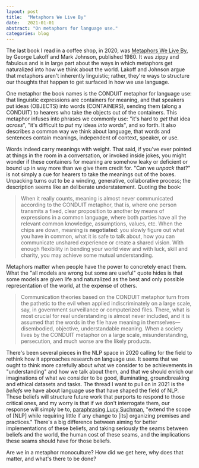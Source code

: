 ```yaml
---
layout: post
title:  "Metaphors We Live By"
date:   2021-01-01
abstract: "On metaphors for language use."
categories: blog
---
```

The last book I read in a coffee shop, in 2020, was [Metaphors We Live By](https://press.uchicago.edu/ucp/books/book/chicago/M/bo3637992.html), by George Lakoff and Mark Johnson, published 1980. It was zippy and fabulous and is in large part about the ways in which metaphors get naturalized into how we think about the world. Lakoff and Johnson argue that metaphors aren't inherently linguistic; rather, they're ways to structure our thoughts that happen to get surfaced in how we use language.

One metaphor the book names is the CONDUIT metaphor for language use: that linguistic expressions are containers for meaning, and that speakers put ideas (OBJECTS) into words (CONTAINERS), sending them (along a CONDUIT) to hearers who take the objects out of the containers. This metaphor infuses into phrases we commonly use: "it's hard to _get_ that idea _across_", "it's difficult to _put_ my ideas _into_ words", and so forth. It also describes a common way we think about language, that words and sentences contain meanings, independent of context, speaker, or use. 

Words indeed carry meanings with weight. That said, if you've ever pointed at things in the room in a conversation, or invoked inside jokes, you might wonder if these containers for meaning are somehow leaky or deficient or bound up in way more than we give them credit for. "Can we _unpack_ that?" is not simply a cue for hearers to take the meanings out of the boxes. Unpacking turns out to be a winding, generative, collaborative process; the description seems like an deliberate understatement. Quoting the book: 

> When it really counts, meaning is almost never communicated according to the CONDUIT metaphor, that is, where one person transmits a fixed, clear proposition to another by means of expressions in a common language, where both parties  have all the relevant common knowledge, assumptions, values, etc. When the chips are down, meaning is **negotiated**: you slowly figure out what you have in common, what it is safe to talk about, how you can communicate unshared experience or create a shared vision. With enough flexibility in bending your world view and with luck, skill and charity, you may achieve some mutual understanding. 

Metaphors matter when people have the power to concretely enact them. What the "all models are wrong but some are useful" quote hides is that some models are given life and naturalized as the best and only possible representation of the world, at the expense of others.

> Communication theories based on the CONDUIT metaphor turn from the pathetic to the evil when applied indiscriminately on a large scale, say, in government surveillance or computerized files. There, what is most crucial for real understanding is almost never included, and it is assumed that the words in the file have meaning in themselves—disembodied, objective, understandable meaning. When a society lives by the CONDUIT metaphor on a large scale, misunderstanding, persecution, and much worse are the likely products.

There's been several pieces in the NLP space in 2020 calling for the field to rethink how it approaches research on language use. It seems that we ought to think more carefully about what we consider to be achievements in "understanding" and how we talk about them, and that we should enrich our imaginations of what we consider to be good, illuminating, groundbreaking and ethical datasets and tasks. The thread I want to pull on in 2021 is the _beliefs_ we have about language use that have shaped the field of NLP. These beliefs will structure future work that purports to respond to those critical ones, and my worry is that if we don't interrogate them, our response will simply be to, [paraphrasing Lucy Suchman](https://www.lri.fr/~mbl/ENS/CSCW/2017/papers/Suchman-JCSCW94.pdf), "extend the scope of [NLP] while requiring little if any change to [its] organizing premises and practices." There's a big difference between aiming for better implementations of these beliefs, and taking seriously the seams between beliefs and the world, the human cost of these seams, and the implications these seams should have for those beliefs.

Are we in a metaphor monoculture? How did we get here, why does that matter, and what's there to be done? 